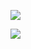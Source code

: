 ![](https://komarev.com/ghpvc/?username=nikolaev-i&color=red&label=stalkers&style=for-the-badge)

![](https://hit.yhype.me/github/profile?user_id=11695111)
